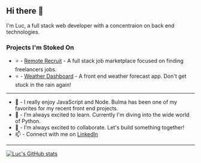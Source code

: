 ## Hi there 👋

I'm Luc, a full stack web developer with a concentraion on back end technologies.

### Projects I'm Stoked On

- ⭐ - [Remote Recruit](https://remote-recruit.herokuapp.com) - A full stack job marketplace focused on finding freelancers jobs.
- ⭐ - [Weather Dashboard](https://lbburnsy.github.io/weather-dashboard) - A front end weather forecast app. Don't get stuck in the rain again!
___

- 🔭 - I really enjoy JavaScript and Node. Bulma has been one of my favorites for my recent front end projects.
- 🌱 - I’m always excited to learn. Currently I'm diving into the wide world of Python.
- 👯 - I’m always excited to collaborate. Let's build something together!
- 📫 - Connect with me on [LinkedIn](https://www.linkedin.com/in/luc-burns/)

___

[![Luc's GitHub stats](https://github-readme-stats.vercel.app/api?username=lbburnsy&hide_rank=true&hide=stars&hide_title=true&theme=nightowl&show_icons=true)](https://github.com/anuraghazra/github-readme-stats)



<!--
**lbburnsy/lbburnsy** is a ✨ _special_ ✨ repository because its `README.md` (this file) appears on your GitHub profile.
Here are some ideas to get you started:
- 🤔 I’m looking for help with ...
- 💬 Ask me about ...
- 😄 Pronouns: ...
- ⚡ Fun fact: ...
-->
